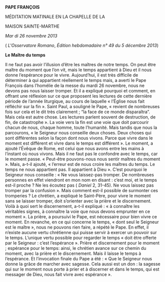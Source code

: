 **PAPE FRANÇOIS**

MÉDITATION MATINALE EN LA CHAPELLE DE LA

MAISON SAINTE-MARTHE

*Mar* *di 26 novembre 2013*

( *L'Osservatore Romano*, *Édition hebdomadaire n° 49 du 5 décembre 2013*)

**Le Maître du temps**

Il ne faut pas avoir l’illusion d’être les maîtres de notre temps. On peut être maître du moment que l’on vit, mais le temps appartient à Dieu et il nous donne l’espérance pour le vivre. Aujourd’hui, il est très difficile de déterminer à qui appartient réellement le temps mais, a averti le Pape François dans l’homélie de la messe du mardi 26 novembre, nous ne devons pas nous laisser tromper. Et il a expliqué pourquoi et comment, en offrant une réflexion sur ce que proposent les lectures de cette dernière période de l’année liturgique, au cours de laquelle « l’Église nous fait réfléchir sur la fin ». Saint Paul, a souligné le Pape, « revient de nombreuses fois sur cela et le dit très clairement ; “la face de ce monde disparaîtra”. Mais cela est autre chose. Les lectures parlent souvent de destruction, de fin, de catastrophe ». La voie vers la fin est une voie que doit parcourir chacun de nous, chaque homme, toute l’humanité. Mais tandis que nous la parcourons, « le Seigneur nous conseille deux choses. Deux choses qui sont différentes selon la façon dont nous vivons. Parce que vivre dans le moment est différent et vivre dans le temps est différent ». Le moment, a ajouté l’Évêque de Rome, est celui que nous avons entre les mains à l’instant où nous vivons. Mais il ne faut pas le confondre avec le temps, car le moment passe. « Peut-être pouvons-nous nous sentir maîtres du moment ». Mais, a-t-il ajouté, « l’erreur est de nous croire les maîtres du temps. Le temps ne nous appartient pas. Il appartient à Dieu ». C’est pourquoi le Seigneur nous conseille : « Ne vous laissez-pas tromper. De nombreuses personnes en effet viendront en mon nom en disant : c’est moi, et le temps est-il proche ? Ne les écoutez pas ( *Daniel* 2, 31-45). Ne vous laissez pas tromper par la confusion ». Mais comment est-il possible de surmonter ces tromperies ? Le chrétien, a expliqué le Saint-Père, pour vivre le moment sans se laisser tromper, doit s’orienter avec la prière et le discernement. Voilà à quoi sert le discernement, a-t-il expliqué : « à connaître les véritables signes, à connaître la voie que nous devons emprunter en ce moment ». La prière, a poursuivi le Pape, est nécessaire pour bien vivre ce moment. En revanche, en ce qui concerne le temps, « dont seul le Seigneur est le maître », nous ne pouvons rien faire, a répété le Pape. En effet, il n’existe aucune vertu chrétienne qui puisse servir à exercer un pouvoir sur le temps. L’unique vertu possible pour regarder le temps « doit être offerte par le Seigneur : c’est l’espérance ». Prière et discernement pour le moment ; espérance pour le temps: ainsi, le chrétien avance sur ce chemin du moment, avec la prière et le discernement. Mais il laisse le temps à l’espérance. Et l’invocation finale du Pape a été : « Que le Seigneur nous donne la grâce de marcher avec sagesse. Cela aussi est un don : la sagesse qui sur le moment nous porte à prier et à discerner et dans le temps, qui est messager de Dieu, nous fait vivre avec espérance ».